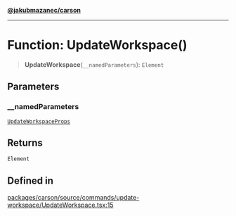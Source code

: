 [**@jakubmazanec/carson**](../README.md)

---

# Function: UpdateWorkspace()

> **UpdateWorkspace**(`__namedParameters`): `Element`

## Parameters

### \_\_namedParameters

[`UpdateWorkspaceProps`](../type-aliases/UpdateWorkspaceProps.md)

## Returns

`Element`

## Defined in

[packages/carson/source/commands/update-workspace/UpdateWorkspace.tsx:15](https://github.com/jakubmazanec/tools/blob/92d3fc1374d1ad6d45198d05d061e0f856a89434/packages/carson/source/commands/update-workspace/UpdateWorkspace.tsx#L15)
